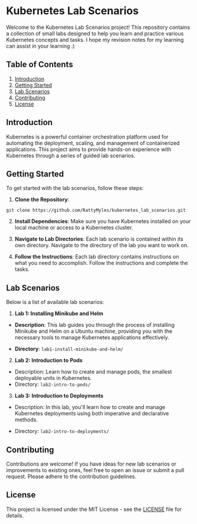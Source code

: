 # Kubernetes Lab Scenarios

Welcome to the Kubernetes Lab Scenarios project! This repository contains a collection of small labs designed to help you learn and practice various Kubernetes concepts and tasks.
I hope my revision notes for my learning can assist in your learning :) 
## Table of Contents

1. [Introduction](#introduction)
2. [Getting Started](#getting-started)
3. [Lab Scenarios](#lab-scenarios)
4. [Contributing](#contributing)
5. [License](#license)

## Introduction

Kubernetes is a powerful container orchestration platform used for automating the deployment, scaling, and management of containerized applications. This project aims to provide hands-on experience with Kubernetes through a series of guided lab scenarios.

## Getting Started

To get started with the lab scenarios, follow these steps:

1. **Clone the Repository**:
```
git clone https://github.com/RattyMyles/kubernetes_lab_scenarios.git
```


2. **Install Dependencies**: 
Make sure you have Kubernetes installed on your local machine or access to a Kubernetes cluster.

3. **Navigate to Lab Directories**: 
Each lab scenario is contained within its own directory. Navigate to the directory of the lab you want to work on.

4. **Follow the Instructions**: 
Each lab directory contains instructions on what you need to accomplish. Follow the instructions and complete the tasks.

## Lab Scenarios

Below is a list of available lab scenarios:

1. **Lab 1: Installing Minikube and Helm**

- **Description**: This lab guides you through the process of installing Minikube and Helm on a Ubuntu machine, providing you with the necessary tools to manage Kubernetes applications effectively.

- **Directory**: `lab1-install-minikube-and-helm/`

2. **Lab 2: Introduction to Pods**
- Description: Learn how to create and manage pods, the smallest deployable units in Kubernetes.
- Directory: `lab2-intro-to-pods/`

3. **Lab 3: Introduction to Deployments**
- Description: In this lab, you'll learn how to create and manage Kubernetes deployments using both imperative and declarative methods.

- Directory: `lab2-intro-to-deployments/`

## Contributing

Contributions are welcome! If you have ideas for new lab scenarios or improvements to existing ones, feel free to open an issue or submit a pull request. Please adhere to the contribution guidelines.

## License

This project is licensed under the MIT License - see the [LICENSE](LICENSE) file for details.
